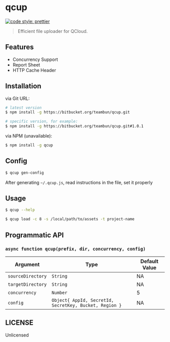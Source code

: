 # qcup

[![code style: prettier](https://img.shields.io/badge/code_style-prettier-ff69b4.svg)](https://github.com/prettier/prettier)

> Efficient file uploader for QCloud.

## Features

- Concurrency Support
- Report Sheet
- HTTP Cache Header

## Installation

via Git URL:

```sh
# latest version
$ npm install -g https://bitbucket.org/teambun/qcup.git

# specific version, for example:
$ npm install -g https://bitbucket.org/teambun/qcup.git#1.0.1
```

via NPM (unavailable):

```sh
$ npm install -g qcup
```

## Config

```sh
$ qcup gen-config
```

After generating `~/.qcup.js`, read instructions in the file, set it properly

## Usage

```sh
$ qcup --help

$ qcup load -c 8 -s /local/path/to/assets -t project-name
```

## Programmatic API

### `async function qcup(prefix, dir, concurrency, config)`

| Argument          | Type                                                   | Default Value |
| ----------------- | ------------------------------------------------------ | ------------- |
| `sourceDirectory` | `String`                                               | NA            |
| `targetDirectory` | `String`                                               | NA            |
| `concurrency`     | `Number`                                               | 5             |
| `config`          | `Object{ AppId, SecretId, SecretKey, Bucket, Region }` | NA            |

## LICENSE

Unlicensed
